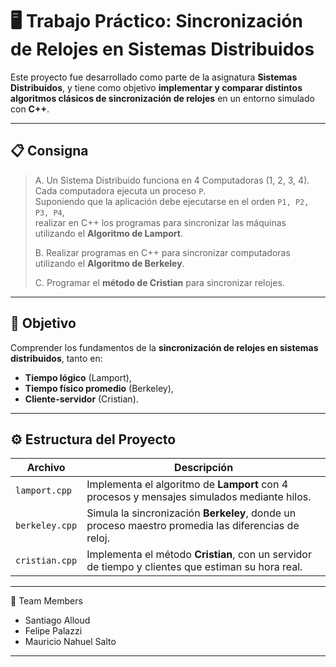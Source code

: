 # 🖥️ Trabajo Práctico: Sincronización de Relojes en Sistemas Distribuidos

Este proyecto fue desarrollado como parte de la asignatura **Sistemas Distribuidos**, y tiene como objetivo **implementar y comparar distintos algoritmos clásicos de sincronización de relojes** en un entorno simulado con **C++**.

---

## 📋 Consigna

> A. Un Sistema Distribuido funciona en 4 Computadoras (1, 2, 3, 4).  
> Cada computadora ejecuta un proceso `P`.  
> Suponiendo que la aplicación debe ejecutarse en el orden `P1, P2, P3, P4`,  
> realizar en C++ los programas para sincronizar las máquinas utilizando el **Algoritmo de Lamport**.  
>
> B. Realizar programas en C++ para sincronizar computadoras utilizando el **Algoritmo de Berkeley**.  
>
> C. Programar el **método de Cristian** para sincronizar relojes.

---

## 🧠 Objetivo

Comprender los fundamentos de la **sincronización de relojes en sistemas distribuidos**, tanto en:
- **Tiempo lógico** (Lamport),
- **Tiempo físico promedio** (Berkeley),
- **Cliente-servidor** (Cristian).

---

## ⚙️ Estructura del Proyecto

| Archivo | Descripción |
|----------|--------------|
| `lamport.cpp` | Implementa el algoritmo de **Lamport** con 4 procesos y mensajes simulados mediante hilos. |
| `berkeley.cpp` | Simula la sincronización **Berkeley**, donde un proceso maestro promedia las diferencias de reloj. |
| `cristian.cpp` | Implementa el método **Cristian**, con un servidor de tiempo y clientes que estiman su hora real. |

---

👥 Team Members  
- Santiago Alloud  
- Felipe Palazzi  
- Mauricio Nahuel Salto 

---
